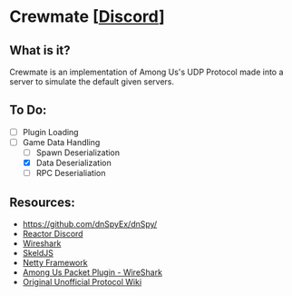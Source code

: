 # Crewmate [[Discord](https://discord.gg/r6b2xw7K47)]
## What is it?
Crewmate is an implementation of Among Us's UDP Protocol made into a server to simulate the default given servers.

## To Do:
- [ ] Plugin Loading
- [ ] Game Data Handling
  - [ ] Spawn Deserialization
  - [x] Data Deserialization
  - [ ] RPC Deserialiation

## Resources:
* https://github.com/dnSpyEx/dnSpy/
* [Reactor Discord](https://discord.gg/mHGF2zJdtv)
* [Wireshark](https://www.wireshark.or)
* [SkeldJS](https://github.com/skeldjs/skeldjs)
* [Netty Framework](https://netty.io/)
* [Among Us Packet Plugin - WireShark](https://github.com/cybershard/wireshark-amongus)
* [Original Unofficial Protocol Wiki](https://github.com/roobscoob/among-us-protocol)
